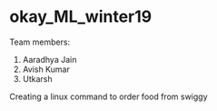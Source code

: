 # okay_ML_winter19

Team members:
1. Aaradhya Jain
2. Avish Kumar
3. Utkarsh

Creating a linux command to order food from swiggy
